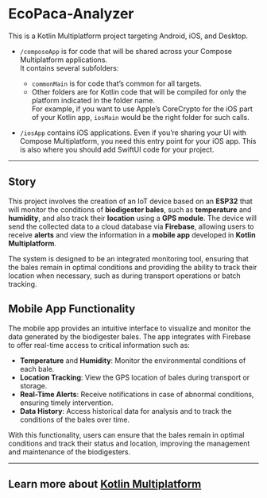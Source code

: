 # EcoPaca-Analyzer

This is a Kotlin Multiplatform project targeting Android, iOS, and Desktop.

* `/composeApp` is for code that will be shared across your Compose Multiplatform applications.  
  It contains several subfolders:
  - `commonMain` is for code that’s common for all targets.
  - Other folders are for Kotlin code that will be compiled for only the platform indicated in the folder name.  
    For example, if you want to use Apple’s CoreCrypto for the iOS part of your Kotlin app, `iosMain` would be the right folder for such calls.

* `/iosApp` contains iOS applications. Even if you’re sharing your UI with Compose Multiplatform, you need this entry point for your iOS app. This is also where you should add SwiftUI code for your project.

---

## Story

This project involves the creation of an IoT device based on an **ESP32** that will monitor the conditions of **biodigester bales**, such as **temperature** and **humidity**, and also track their **location** using a **GPS module**. The device will send the collected data to a cloud database via **Firebase**, allowing users to receive **alerts** and view the information in a **mobile app** developed in **Kotlin Multiplatform**.

The system is designed to be an integrated monitoring tool, ensuring that the bales remain in optimal conditions and providing the ability to track their location when necessary, such as during transport operations or batch tracking.

## Mobile App Functionality

The mobile app provides an intuitive interface to visualize and monitor the data generated by the biodigester bales. The app integrates with Firebase to offer real-time access to critical information such as:

- **Temperature** and **Humidity**: Monitor the environmental conditions of each bale.
- **Location Tracking**: View the GPS location of bales during transport or storage.
- **Real-Time Alerts**: Receive notifications in case of abnormal conditions, ensuring timely intervention.
- **Data History**: Access historical data for analysis and to track the conditions of the bales over time.

With this functionality, users can ensure that the bales remain in optimal conditions and track their status and location, improving the management and maintenance of the biodigesters.

---

## Learn more about [Kotlin Multiplatform](https://www.jetbrains.com/help/kotlin-multiplatform-dev/get-started.html)
